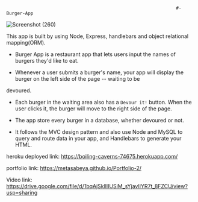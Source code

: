                                                                    #-Burger-App

![Screenshot (260)](https://user-images.githubusercontent.com/65740871/93692585-3cd5f900-fab2-11ea-82b3-39cd7a63d03c.png)

This app is built by using Node, Express, handlebars and object relational mapping(ORM).

* Burger App is a restaurant app that lets users input the names of burgers they'd like to eat.

* Whenever a user submits a burger's name, your app will display the burger on the left side of the page -- waiting to be

 devoured.

* Each burger in the waiting area also has a `Devour it!` button. When the user clicks it, the burger will move to the right side of the page.


* The app store every burger in a database, whether devoured or not.


- It follows the MVC design pattern and also use Node and MySQL to query and route data in your app, and Handlebars to generate your HTML.















































heroku deployed link: https://boiling-caverns-74675.herokuapp.com/

portfolio link: https://metasabeya.github.io/Portfolio-2/

Video link: https://drive.google.com/file/d/1bqAjSkllIIUSiM_sYjavlIYR7t_8FZCU/view?usp=sharing
